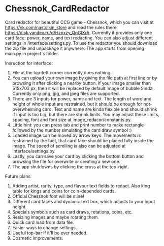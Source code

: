 # Chessnok_CardRedactor
Card redactor for beautiful CCG game - Chessnok, which you can visit at https://vk.com/nastolkin_store and read the rules there https://disk.yandex.ru/d/Hznxzy_QqGlXrA.
Currently it provides only one card face; power, name, and text redacting. You can also adjust different settings in /interface/settings.py.
To use the redactor you should download the zip file and unpackage it anywhere.
The app starts from opening main.py in project's folder.

Insruction for interface:
1. File at the top-left corner currently does nothing.
2. You can upload your own image by giving the file path at first line or by browsing it after clicking a nearby button. If your image smaller than 515х703 px, then it will be replaced by default image of bubble Sindzi. Currently only png, jpg, and jpeg files are supported.
3. There are 3 inputs for power, name and text. The length of word and height of whole input are restrained, but it should be enough for not-overwhelming card. Text and name are kinda flexible and should shrink if input is too big, but there are shrink limits. You may adjust these limits, spacing, font and font size at image_redacor/constants.py.
4. Little hint: you can press tab and print number to make rectangle followed by the number simulating the card draw symbol :)
5. Loaded image can be moved by arrow keys. The movements is restrained by the fact, that card face should be placed fully inside the image. The speed of scrolling is also can be adjusted at interface/settings.py.
6. Lastly, you can save your card by clicking the bottom button and browsing the file for overwrite or creating a new one.
7. The app shutdowns by clicking the cross at the top-right.

Future plans:
1. Adding artist, rarity, type, and flavour text fields to redact. Also king table for kings and coins for coin-depended cards.
2. Official Chessnok font will be mine!
3. Different card faces and dynamic text box, which adjusts to your input height.
4. Specials symbols such as card draws, rotations, coins, etc.
5. Resizing images and maybe rotating them.
6. Quick card load from data file.
7. Easier ways to change settings.
8. Useful top-bar if it'll be ever needed.
9. Cosmetic improvements.

